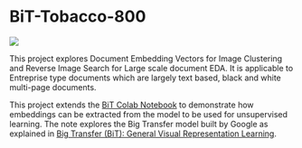 # BiT-Tobacco-800

[<img src="https://deepnote.com/buttons/launch-in-deepnote.svg">](https://deepnote.com/project/9045f0e2-4d02-4e64-b313-d70bdf35dcc5)


This project explores Document Embedding Vectors for Image Clustering and Reverse Image Search for Large scale document EDA.
It is applicable to Entreprise type documents which are largely text based, black and white multi-page documents.


This project extends the [BiT Colab Notebook](https://colab.research.google.com/github/google-research/big_transfer/blob/master/colabs/big_transfer_pytorch.ipynb)
to demonstrate how embeddings can be extracted from the model to be used for unsupervised learning. The note explores the Big Transfer model built by Google as explained in [Big Transfer (BiT): General Visual Representation Learning](https://arxiv.org/abs/1912.11370).




